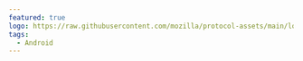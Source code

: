 ```yaml
---
featured: true
logo: https://raw.githubusercontent.com/mozilla/protocol-assets/main/logos/firefox/browser/logo.svg
tags:
  - Android
---
```

